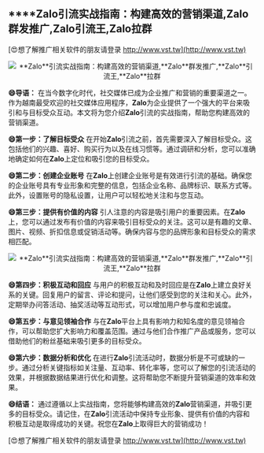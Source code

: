 ## ****Zalo**引流实战指南：构建高效的营销渠道,**Zalo**群发推广,**Zalo**引流王,**Zalo**拉群**

[😍想了解推广相关软件的朋友请登录 http://www.vst.tw](http://www.vst.tw)

 <center><img src="https://vst.tw/MP4/tuiguang/png/4.png" alt="**Zalo**引流实战指南：构建高效的营销渠道,**Zalo**群发推广,**Zalo**引流王,**Zalo**拉群"></center>

**😄导语：**
在当今数字化时代，社交媒体已成为企业推广和营销的重要渠道之一。作为越南最受欢迎的社交媒体应用程序，**Zalo**为企业提供了一个强大的平台来吸引和与目标受众互动。本文将为您介绍**Zalo**引流的实战指南，帮助您构建高效的营销渠道。

**😄第一步：了解目标受众**
在开始**Zalo**引流之前，首先需要深入了解目标受众。这包括他们的兴趣、喜好、购买行为以及在线习惯等。通过调研和分析，您可以准确地确定如何在**Zalo**上定位和吸引您的目标受众。

**😄第二步：创建企业账号**
在**Zalo**上创建企业账号是有效进行引流的基础。确保您的企业账号具有专业形象和完整的信息，包括企业名称、品牌标识、联系方式等。此外，设置账号的隐私设置，让用户可以轻松地关注和与您互动。

**😄第三步：提供有价值的内容**
引人注意的内容是吸引用户的重要因素。在**Zalo**上，您可以通过发布有价值的内容来吸引目标受众的关注。这可以是有趣的文章、图片、视频、折扣信息或促销活动等。确保内容与您的品牌形象和目标受众的需求相匹配。

 <center><img src="https://vst.tw/MP4/tuiguang/png/7.png" alt="**Zalo**引流实战指南：构建高效的营销渠道,**Zalo**群发推广,**Zalo**引流王,**Zalo**拉群"></center>

**😄第四步：积极互动和回应**
与用户的积极互动和及时回应是在**Zalo**上建立良好关系的关键。回复用户的留言、评论和提问，让他们感受到您的关注和关心。此外，定期举办问答活动、抽奖活动等互动形式，可以增加用户参与度和忠诚度。

**😄第五步：与意见领袖合作**
与在**Zalo**平台上具有影响力和知名度的意见领袖合作，可以帮助您扩大影响力和覆盖范围。通过与他们合作推广产品或服务，您可以借助他们的粉丝基础来吸引更多的目标受众。

**😄第六步：数据分析和优化**
在进行**Zalo**引流活动时，数据分析是不可或缺的一步。通过分析关键指标如关注量、互动率、转化率等，您可以了解您的引流活动的效果，并根据数据结果进行优化和调整。这将帮助您不断提升营销渠道的效率和效果。

**😄结语：**
通过遵循以上实战指南，您将能够构建高效的**Zalo**营销渠道，并吸引更多的目标受众。请记住，在**Zalo**引流活动中保持专业形象、提供有价值的内容和积极互动是取得成功的关键。祝您在**Zalo**上取得巨大的营销成功！

[😍想了解推广相关软件的朋友请登录 http://www.vst.tw](http://www.vst.tw)



